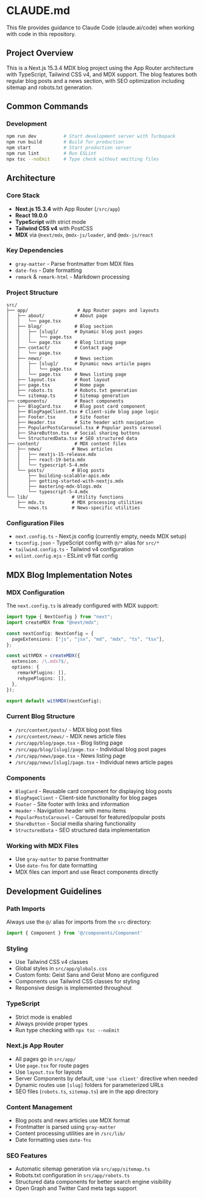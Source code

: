 # CLAUDE.md

This file provides guidance to Claude Code (claude.ai/code) when working with code in this repository.

## Project Overview

This is a Next.js 15.3.4 MDX blog project using the App Router architecture with TypeScript, Tailwind CSS v4, and MDX support. The blog features both regular blog posts and a news section, with SEO optimization including sitemap and robots.txt generation.

## Common Commands

### Development
```bash
npm run dev          # Start development server with Turbopack
npm run build        # Build for production
npm start            # Start production server
npm run lint         # Run ESLint
npx tsc --noEmit     # Type check without emitting files
```

## Architecture

### Core Stack
- **Next.js 15.3.4** with App Router (`/src/app`)
- **React 19.0.0**
- **TypeScript** with strict mode
- **Tailwind CSS v4** with PostCSS
- **MDX** via `@next/mdx`, `@mdx-js/loader`, and `@mdx-js/react`

### Key Dependencies
- `gray-matter` - Parse frontmatter from MDX files
- `date-fns` - Date formatting
- `remark` & `remark-html` - Markdown processing

### Project Structure
```
src/
├── app/                  # App Router pages and layouts
│   ├── about/           # About page
│   │   └── page.tsx
│   ├── blog/            # Blog section
│   │   ├── [slug]/      # Dynamic blog post pages
│   │   │   └── page.tsx
│   │   └── page.tsx     # Blog listing page
│   ├── contact/         # Contact page
│   │   └── page.tsx
│   ├── news/            # News section
│   │   ├── [slug]/      # Dynamic news article pages
│   │   │   └── page.tsx
│   │   └── page.tsx     # News listing page
│   ├── layout.tsx       # Root layout
│   ├── page.tsx         # Home page
│   ├── robots.ts        # Robots.txt generation
│   └── sitemap.ts       # Sitemap generation
├── components/          # React components
│   ├── BlogCard.tsx     # Blog post card component
│   ├── BlogPageClient.tsx # Client-side blog page logic
│   ├── Footer.tsx       # Site footer
│   ├── Header.tsx       # Site header with navigation
│   ├── PopularPostsCarousel.tsx # Popular posts carousel
│   ├── ShareButton.tsx  # Social sharing buttons
│   └── StructuredData.tsx # SEO structured data
├── content/             # MDX content files
│   ├── news/           # News articles
│   │   ├── nextjs-15-release.mdx
│   │   ├── react-19-beta.mdx
│   │   └── typescript-5-4.mdx
│   └── posts/          # Blog posts
│       ├── building-scalable-apis.mdx
│       ├── getting-started-with-nextjs.mdx
│       ├── mastering-mdx-blogs.mdx
│       └── typescript-5-4.mdx
└── lib/                # Utility functions
    ├── mdx.ts          # MDX processing utilities
    └── news.ts         # News-specific utilities
```

### Configuration Files
- `next.config.ts` - Next.js config (currently empty, needs MDX setup)
- `tsconfig.json` - TypeScript config with `@/*` alias for `src/*`
- `tailwind.config.ts` - Tailwind v4 configuration
- `eslint.config.mjs` - ESLint v9 flat config

## MDX Blog Implementation Notes

### MDX Configuration
The `next.config.ts` is already configured with MDX support:
```typescript
import type { NextConfig } from "next";
import createMDX from "@next/mdx";

const nextConfig: NextConfig = {
  pageExtensions: ["js", "jsx", "md", "mdx", "ts", "tsx"],
};

const withMDX = createMDX({
  extension: /\.mdx?$/,
  options: {
    remarkPlugins: [],
    rehypePlugins: [],
  },
});

export default withMDX(nextConfig);
```

### Current Blog Structure
- `/src/content/posts/` - MDX blog post files
- `/src/content/news/` - MDX news article files
- `/src/app/blog/page.tsx` - Blog listing page
- `/src/app/blog/[slug]/page.tsx` - Individual blog post pages
- `/src/app/news/page.tsx` - News listing page
- `/src/app/news/[slug]/page.tsx` - Individual news article pages

### Components
- `BlogCard` - Reusable card component for displaying blog posts
- `BlogPageClient` - Client-side functionality for blog pages
- `Footer` - Site footer with links and information
- `Header` - Navigation header with menu items
- `PopularPostsCarousel` - Carousel for featured/popular posts
- `ShareButton` - Social media sharing functionality
- `StructuredData` - SEO structured data implementation

### Working with MDX Files
- Use `gray-matter` to parse frontmatter
- Use `date-fns` for date formatting
- MDX files can import and use React components directly

## Development Guidelines

### Path Imports
Always use the `@/` alias for imports from the `src` directory:
```typescript
import { Component } from '@/components/Component'
```

### Styling
- Use Tailwind CSS v4 classes
- Global styles in `src/app/globals.css`
- Custom fonts: Geist Sans and Geist Mono are configured
- Components use Tailwind CSS classes for styling
- Responsive design is implemented throughout

### TypeScript
- Strict mode is enabled
- Always provide proper types
- Run type checking with `npx tsc --noEmit`

### Next.js App Router
- All pages go in `src/app/`
- Use `page.tsx` for route pages
- Use `layout.tsx` for layouts
- Server Components by default, use `'use client'` directive when needed
- Dynamic routes use `[slug]` folders for parameterized URLs
- SEO files (`robots.ts`, `sitemap.ts`) are in the app directory

### Content Management
- Blog posts and news articles use MDX format
- Frontmatter is parsed using `gray-matter`
- Content processing utilities are in `/src/lib/`
- Date formatting uses `date-fns`

### SEO Features
- Automatic sitemap generation via `src/app/sitemap.ts`
- Robots.txt configuration in `src/app/robots.ts`
- Structured data components for better search engine visibility
- Open Graph and Twitter Card meta tags support